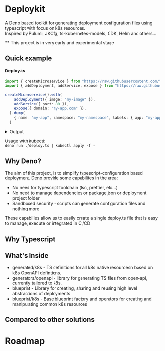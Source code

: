 # Deploykit
A Deno based toolkit for generating deployment configuration files using typescript with focus on k8s resources.  
Inspired by Pulumi, JKCfg, ts-kubernetes-models, CDK, Helm and others...

** This project is in very early and experimental stage

## Quick example

#### Deploy.ts
```typescript
import { createMicroservice } from "https://raw.githubusercontent.com/Yshayy/deploykit/master/blueprint/k8s/app.ts";
import { addDeployment, addService, expose } from "https://raw.githubusercontent.com/Yshayy/deploykit/master/blueprint/k8s/operators/all.ts";

createMicroservice().with(
    addDeployment({ image: "my-image" }),
    addService({ port: 80 }),
    expose({ domain: "my-app.com" }),
  ).dump(
    { name: "my-app", namespace: "my-namespace", labels: { app: "my-app" } },
  )
```
<details><summary>Output</summary>

```yaml
apiVersion: extensions/v1beta1
kind: Ingress
spec:
  rules:
    - host: my-app.com
      http:
        paths:
          - backend:
              serviceName: my-app
              servicePort: 80
metadata:
  name: my-app
  namespace: my-namespace
  labels:
    app: my-app
---
apiVersion: v1
kind: Service
spec:
  ports:
    - port: 80
      targetPort: 80
metadata:
  name: my-app
  namespace: my-namespace
  labels:
    app: my-app
---
apiVersion: apps/v1
kind: Deployment
spec:
  selector:
    matchLabels:
      app: my-app
  template:
    metadata:
      labels:
        app: my-app
    spec:
      containers:
        - name: app
          image: my-image
metadata:
  name: my-app
  namespace: my-namespace
  labels:
    app: my-app
```

</details>

Usage with kubectl:  
```deno run ./deploy.ts | kubectl apply -f -```


## Why Deno?
The aim of this project, is to simplify typescript-configuration based deployment. 
Deno provide some capabilites in the area:

* No need for typescript toolchain (tsc, prettier, etc...)
* No need to manage dependencies or package.json or deployment project folder
* Sandboxed security - scripts can generate configuration files and nothing more

These capabilies allow us to easily create a single deploy.ts file that is easy to manage, execute or integrated in CI/CD

## Why Typescript


## What's Inside

- generated/k8s - TS definitions for all k8s native resourcesn based on k8s OpenAPI defintions.
- generators/openapi - library for generating TS files from open-api, currently tailored to k8s.
- blueprint - Library for creating, sharing and reusing high level abstractions of deployments
- blueprint/k8s - Base blueprint factory and operators for creating and manipulating common k8s resources

## Compared to other solutions


# Roadmap

